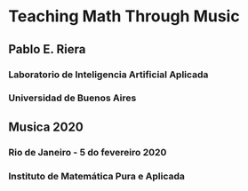 # Teaching Math Through Music

## Pablo E. Riera

### Laboratorio de Inteligencia Artificial Aplicada
### Universidad de Buenos Aires

## Musica 2020

### Rio de Janeiro - 5 do fevereiro 2020
### Instituto de Matemática Pura e Aplicada


